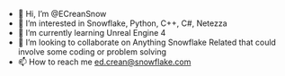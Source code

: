 - 👋 Hi, I’m @ECreanSnow
- 👀 I’m interested in Snowflake, Python, C++, C#, Netezza
- 🌱 I’m currently learning Unreal Engine 4
- 💞️ I’m looking to collaborate on Anything Snowflake Related that could involve some coding or problem solving
- 📫 How to reach me ed.crean@snowflake.com

<!---
ECreanSnow/ECreanSnow is a ✨ special ✨ repository because its `README.md` (this file) appears on your GitHub profile.
You can click the Preview link to take a look at your changes.
--->

